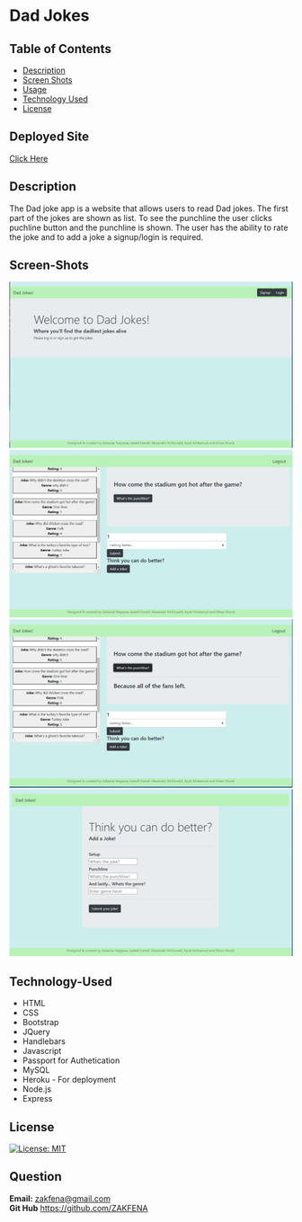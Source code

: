 # Dad Jokes

## Table of Contents

- [Description](#Description)
- [Screen Shots](#Screen-Shots)
- [Usage](#usage)
- [Technology Used](#Technology-Used)
- [License](#license)

## Deployed Site
 [Click Here ](https://vast-gorge-32848.herokuapp.com/)

## Description

The Dad joke app is a website that allows users to read Dad jokes. The first part of the jokes are shown as list. To see the punchline the user clicks puchline button and the punchline is shown. The user has the ability to rate the joke and to add a joke a signup/login is required.  

## Screen-Shots
![Screen Shot 1](public/assets/capture-1.PNG)
![Screen Shot 2](public/assets/capture-2.PNG)
![Screen Shot 3](public/assets/capture-3.PNG)
![Screen Shot 4](public/assets/capture-4.PNG)


## Technology-Used

- HTML
- CSS
- Bootstrap
- JQuery
- Handlebars
- Javascript
- Passport for Authetication 
- MySQL
- Heroku - For deployment
- Node.js
- Express 

## License

[![License: MIT](https://img.shields.io/badge/License-MIT-yellow.svg)](https://opensource.org/licenses/MIT)

## Question

**Email:** zakfena@gmail.com\
**Git Hub** https://github.com/ZAKFENA
